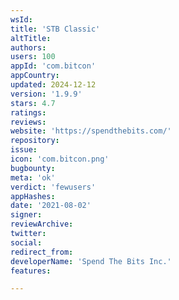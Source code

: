 ```yaml
---
wsId: 
title: 'STB Classic'
altTitle: 
authors: 
users: 100
appId: 'com.bitcon'
appCountry: 
updated: 2024-12-12
version: '1.9.9'
stars: 4.7
ratings: 
reviews: 
website: 'https://spendthebits.com/'
repository: 
issue: 
icon: 'com.bitcon.png'
bugbounty: 
meta: 'ok'
verdict: 'fewusers'
appHashes: 
date: '2021-08-02'
signer: 
reviewArchive: 
twitter: 
social: 
redirect_from: 
developerName: 'Spend The Bits Inc.'
features: 

---
```


